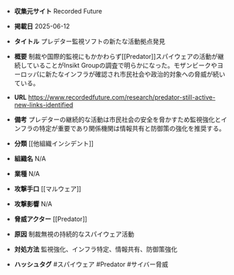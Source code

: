 - **収集元サイト**
Recorded Future

- **掲載日**
2025-06-12

- **タイトル**
プレデター監視ソフトの新たな活動拠点発見

- **概要**
制裁や国際的監視にもかかわらず[[Predator]]スパイウェアの活動が継続していることがInsikt Groupの調査で明らかになった。モザンビークやヨーロッパに新たなインフラが確認され市民社会や政治的対象への脅威が続いている。

- **URL**
https://www.recordedfuture.com/research/predator-still-active-new-links-identified

- **備考**
プレデターの継続的な活動は市民社会の安全を脅かすため監視強化とインフラの特定が重要であり関係機関は情報共有と防御策の強化を推奨する。

- **分類**
[[他組織インシデント]]

- **組織名**
N/A

- **業種**
N/A

- **攻撃手口**
[[マルウェア]]

- **攻撃影響**
N/A

- **脅威アクター**
[[Predator]]

- **原因**
制裁無視の持続的なスパイウェア活動

- **対処方法**
監視強化、インフラ特定、情報共有、防御策強化

- **ハッシュタグ**
#スパイウェア #Predator #サイバー脅威
